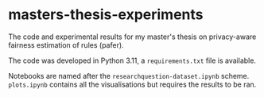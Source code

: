 # masters-thesis-experiments
The code and experimental results for my master's thesis on privacy-aware fairness estimation of rules (pafer). 

The code was developed in Python 3.11, a ```requirements.txt``` file is available.

Notebooks are named after the ```researchquestion-dataset.ipynb``` scheme. ```plots.ipynb``` contains all the visualisations but requires the results to be ran. 
